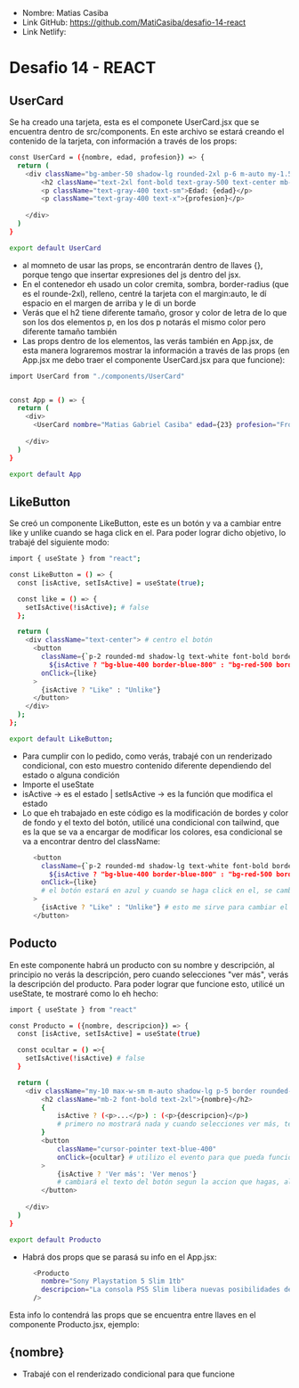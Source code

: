 * Nombre: Matias Casiba
* Link GitHub: https://github.com/MatiCasiba/desafio-14-react
* Link Netlify:

# Desafio 14 - REACT

## UserCard
Se ha creado una tarjeta, esta es el componete UserCard.jsx que se encuentra dentro de src/components. En este archivo se estará creando el contenido de la tarjeta, con información a través de los props:

```sh
const UserCard = ({nombre, edad, profesion}) => {
  return (
    <div className="bg-amber-50 shadow-lg rounded-2xl p-6 m-auto my-1.5 max-w-sm border border-gray-200">
        <h2 className="text-2xl font-bold text-gray-500 text-center mb-3.5">{nombre}</h2>
        <p className="text-gray-400 text-sm">Edad: {edad}</p>
        <p className="text-gray-400 text-x">{profesion}</p>
        
    </div>
  )
}

export default UserCard
```
* al momneto de usar las props, se encontrarán dentro de llaves {}, porque tengo que insertar expresiones del js dentro del jsx. 
* En el contenedor eh usado un color cremita, sombra, border-radius (que es el rounde-2xl), relleno, centré la tarjeta con el margin:auto, le dí espacio en el margen de arriba y le di un borde
* Verás que el h2 tiene diferente tamaño, grosor y color de letra de lo que son los dos elementos p, en los dos p notarás el mismo color pero diferente tamaño también
* Las props dentro de los elementos, las verás también en App.jsx, de esta manera lograremos mostrar la información a través de las props (en App.jsx me debo traer el componente UserCard.jsx para que funcione):
```sh
import UserCard from "./components/UserCard"


const App = () => {
  return (
    <div>
      <UserCard nombre="Matias Gabriel Casiba" edad={23} profesion="Fron End Developer" />
      
    </div>
  )
}

export default App

```

## LikeButton
Se creó un componente LikeButton, este es un botón y va a cambiar entre like y unlike cuando se haga click en el. Para poder lograr dicho objetivo, lo trabajé del siguiente modo:
```sh
import { useState } from "react";

const LikeButton = () => {
  const [isActive, setIsActive] = useState(true);

  const like = () => {
    setIsActive(!isActive); # false
  };

  return (
    <div className="text-center"> # centro el botón
      <button
        className={`p-2 rounded-md shadow-lg text-white font-bold border cursor-pointer 
          ${isActive ? "bg-blue-400 border-blue-800" : "bg-red-500 border-red-800"}`}
        onClick={like}
      >
        {isActive ? "Like" : "Unlike"}
      </button>
    </div>
  );
};

export default LikeButton;
```
* Para cumplir con lo pedido, como verás, trabajé con un renderizado condicional, con esto muestro contenido diferente dependiendo del estado o alguna condición
* Importe el useState
* isActive -> es el estado | setIsActive -> es la función que modifica el estado
* Lo que eh trabajado en este código es la modificación de bordes y color de fondo y el texto del botón, utilicé una condicional con tailwind, que es la que se va a encargar de modificar los colores, esa condicional se va a encontrar dentro del className:
```sh
      <button
        className={`p-2 rounded-md shadow-lg text-white font-bold border cursor-pointer
          ${isActive ? "bg-blue-400 border-blue-800" : "bg-red-500 border-red-800"}`}
        onClick={like}
        # el botón estará en azul y cuando se haga click en el, se cambiará al color rojo
      >
        {isActive ? "Like" : "Unlike"} # esto me sirve para cambiar el texto, si se encuentra en like, cuando se seleccione el boton, pasará a decir "Unlike"
      </button>
```

## Poducto
En este componente habrá un producto con su nombre y descripción, al principio no verás la descripción, pero cuando selecciones "ver más", verás la descripción del producto. Para poder lograr que funcione esto, utilicé un useState, te mostraré como lo eh hecho:
```sh
import { useState } from "react"

const Producto = ({nombre, descripcion}) => {
  const [isActive, setIsActive] = useState(true)

  const ocultar = () =>{
    setIsActive(!isActive) # false
  }

  return (
    <div className="my-10 max-w-sm m-auto shadow-lg p-5 border rounded-2xl">
        <h2 className="mb-2 font-bold text-2xl">{nombre}</h2>
        {
            isActive ? (<p>...</p>) : (<p>{descripcion}</p>)
            # primero no mostrará nada y cuando selecciones ver más, te mostrará la descripcion
        }
        <button
            className="cursor-pointer text-blue-400" 
            onClick={ocultar} # utilizo el evento para que pueda funcionar el ocultamiento de la descripción
        >
            {isActive ? 'Ver más': 'Ver menos'}
            # cambiará el texto del botón segun la accion que hagas, al inicio mostrará ver mas, pero cuando hagas click en el, se pondrá "ver menos"
        </button>
        
    </div>
  )
}

export default Producto
```
* Habrá dos props que se parasá su info en el App.jsx:
```sh
      <Producto 
        nombre="Sony Playstation 5 Slim 1tb" 
        descripcion="La consola PS5 Slim libera nuevas posibilidades de juego. Experimenta una carga ultrarrápida con un SSD de velocidad ultra alta, una inmersión más profunda con soporte para retroalimentación háptica, disparadores adaptativos y audio 3D.2" 
      />
```
Esta info lo contendrá las props que se encuentra entre llaves en el componente Producto.jsx, ejemplo: <h2>{nombre}</h2>
* Trabajé con el renderizado condicional para que funcione